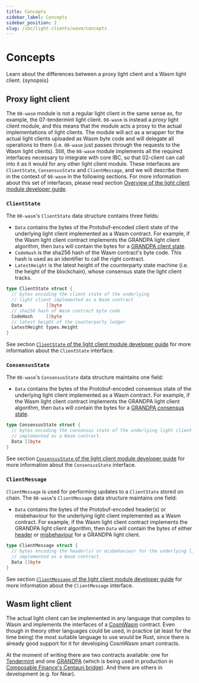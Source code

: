 ```yaml
---
title: Concepts
sidebar_label: Concepts
sidebar_position: 2
slug: /ibc/light-clients/wasm/concepts
---
```


# Concepts

Learn about the differences between a proxy light client and a Wasm light client. {synopsis}

## Proxy light client

The `08-wasm` module is not a regular light client in the same sense as, for example, the 07-tendermint light client. `08-wasm` is instead a *proxy* light client module, and this means that the module acts a proxy to the actual implementations of light clients. The module will act as a wrapper for the actual light clients uploaded as Wasm byte code and will delegate all operations to them (i.e. `08-wasm` just passes through the requests to the Wasm light clients). Still, the `08-wasm` module implements all the required interfaces necessary to integrate with core IBC, so that 02-client can call into it as it would for any other light client module. These interfaces are `ClientState`, `ConsensusState` and `ClientMessage`, and we will describe them in the context of `08-wasm` in the following sections. For more information about this set of interfaces, please read section [Overview of the light client module developer guide](../01-developer-guide/01-overview.md#overview).

### `ClientState`

The `08-wasm`'s `ClientState` data structure contains three fields:

- `Data` contains the bytes of the Protobuf-encoded client state of the underlying light client implemented as a Wasm contract. For example, if the Wasm light client contract implements the GRANDPA light client algorithm, then `Data` will contain the bytes for a [GRANDPA client state](https://github.com/ComposableFi/composable-ibc/blob/02ce69e2843e7986febdcf795f69a757ce569272/light-clients/ics10-grandpa/src/proto/grandpa.proto#L35-L60).
- `CodeHash` is the sha256 hash of the Wasm contract's byte code. This hash is used as an identifier to call the right contract.
- `LatestHeight` is the latest height of the counterparty state machine (i.e. the height of the blockchain), whose consensus state the light client tracks.

```go
type ClientState struct {
  // bytes encoding the client state of the underlying 
  // light client implemented as a Wasm contract
  Data         []byte
  // sha256 hash of Wasm contract byte code
  CodeHash     []byte
  // latest height of the counterparty ledger
  LatestHeight types.Height
}
```

See section [`ClientState` of the light client module developer guide](../01-developer-guide/01-overview.md#clientstate) for more information about the `ClientState` interface.

### `ConsensusState`

The `08-wasm`'s `ConsensusState` data structure maintains one field:

- `Data` contains the bytes of the Protobuf-encoded consensus state of the underlying light client implemented as a Wasm contract. For example, if the Wasm light client contract implements the GRANDPA light client algorithm, then `Data` will contain the bytes for a [GRANDPA consensus state](https://github.com/ComposableFi/composable-ibc/blob/02ce69e2843e7986febdcf795f69a757ce569272/light-clients/ics10-grandpa/src/proto/grandpa.proto#L87-L94).

```go
type ConsensusState struct {
  // bytes encoding the consensus state of the underlying light client
  // implemented as a Wasm contract.
  Data []byte
}
```

See section [`ConsensusState` of the light client module developer guide](../01-developer-guide/01-overview.md#consensusstate) for more information about the `ConsensusState` interface.

### `ClientMessage`

`ClientMessage` is used for performing updates to a `ClientState` stored on chain. The `08-wasm`'s `ClientMessage` data structure maintains one field:

- `Data` contains the bytes of the Protobuf-encoded header(s) or misbehaviour for the underlying light client implemented as a Wasm contract. For example, if the Wasm light client  contract implements the GRANDPA light client algorithm, then `Data` will contain the bytes of either [header](https://github.com/ComposableFi/composable-ibc/blob/02ce69e2843e7986febdcf795f69a757ce569272/light-clients/ics10-grandpa/src/proto/grandpa.proto#L96-L104) or [misbehaviour](https://github.com/ComposableFi/composable-ibc/blob/02ce69e2843e7986febdcf795f69a757ce569272/light-clients/ics10-grandpa/src/proto/grandpa.proto#L106-L112) for a GRANDPA light client.

```go
type ClientMessage struct {
  // bytes encoding the header(s) or misbehaviour for the underlying light client
  // implemented as a Wasm contract.
  Data []byte
}
```

See section [`ClientMessage` of the light client module developer guide](../01-developer-guide/01-overview.md#clientmessage) for more information about the `ClientMessage` interface.

## Wasm light client

The actual light client can be implemented in any language that compiles to Wasm and implements the interfaces of a [CosmWasm](https://docs.cosmwasm.com/docs/) contract. Even though in theory other languages could be used, in practice (at least for the time being) the most suitable language to use would be Rust, since there is already good support for it for developing CosmWasm smart contracts.

At the moment of writing there are two contracts available: one for [Tendermint](https://github.com/ComposableFi/composable-ibc/tree/master/light-clients/ics07-tendermint-cw) and one [GRANDPA](https://github.com/ComposableFi/composable-ibc/tree/master/light-clients/ics10-grandpa-cw) (which is being used in production in [Composable Finance's Centauri bridge](https://github.com/ComposableFi/composable-ibc)). And there are others in development (e.g. for Near).
